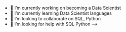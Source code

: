 
- 🔭 I’m currently working on becoming a Data Scientist
- 🌱 I’m currently learning Data Scientist languages 
- 👯 I’m looking to collaborate on SQL, Python
- 🤔 I’m looking for help with SQL Python
-->
